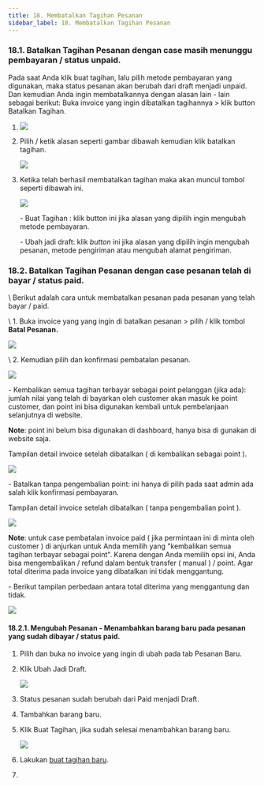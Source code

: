 ```yaml
---
title: 18. Membatalkan Tagihan Pesanan
sidebar_label: 18. Membatalkan Tagihan Pesanan
---
```

### **18.1. Batalkan Tagihan Pesanan dengan case masih menunggu pembayaran / status unpaid.** 

P﻿ada saat Anda klik buat tagihan, lalu pilih metode pembayaran yang digunakan, maka status pesanan akan berubah dari draft menjadi unpaid. Dan kemudian Anda ingin membatalkannya dengan alasan lain - lain sebagai berikut: B﻿uka invoice yang ingin dibatalkan tagihannya > klik button Batalkan Tagihan.

1. ![](/img/18.-button-untuk-membatalkan-tagihan-metode-pembayaran-bank-transfer.png)
2. P﻿ilih / ketik alasan seperti gambar dibawah kemudian klik batalkan tagihan. 

   ![](/img/18.-tampilan-ketika-klik-button-batalkan-tagihan.png)
3. K﻿etika telah berhasil membatalkan tagihan maka akan muncul tombol seperti dibawah ini.

   ![](/img/18.-button-setelah-berhasil-klik-batalkan-tagihan.png)

   \-﻿ Buat Tagihan : klik button ini jika alasan yang dipilih ingin mengubah metode pembayaran.

   \-﻿ U﻿bah jadi draft: klik *button* ini jika alasan yang dipilih ingin mengubah pesanan, metode pengiriman atau mengubah alamat pengiriman.

### **1﻿8.2. Batalkan Tagihan Pesanan dengan case pesanan telah di bayar / status paid.**

\    Berikut adalah cara untuk membatalkan pesanan pada pesanan yang telah bayar / paid.

\    1. Buka invoice yang yang ingin di batalkan pesanan > pilih / klik tombol **Batal Pesanan.**

![](/img/18.2-membatlkan-pesanan-dengan-status-paid.png)

\    2. K﻿emudian pilih dan konfirmasi pembatalan pesanan. 

![](/img/18.2-membatalkan-pesanan-opsi-point.png)

\- Kembalikan semua tagihan terbayar sebagai point pelanggan (jika ada): jumlah nilai yang telah di bayarkan oleh customer akan masuk ke point customer, dan point ini bisa digunakan kembali untuk pembelanjaan selanjutnya di website. 

**N﻿ote**: point ini belum bisa digunakan di dashboard, hanya bisa di gunakan di website saja.

T﻿ampilan detail invoice setelah dibatalkan ( di kembalikan sebagai point ).

![](/img/18.2-membatalkan-pesanan-pengembalian-point.png)

\-﻿ Batalkan tanpa pengembalian point: ini hanya di pilih pada saat admin ada salah klik konfirmasi pembayaran.

T﻿ampilan detail invoice setelah dibatalkan ( tanpa pengembalian point ).

![](/img/18.2-membatalkan-pesanan-tanpa-pengembalian-point.png)

**N﻿ote**: untuk case pembatalan invoice paid ( jika permintaan ini di minta oleh customer ) di anjurkan untuk Anda memilih yang "kembalikan semua tagihan terbayar sebagai point". Karena dengan Anda memilih opsi ini, Anda bisa mengembalikan / refund dalam bentuk transfer ( manual ) / point. Agar total diterima pada invoice yang dibatalkan ini tidak menggantung. 

\- B﻿erikut tampilan perbedaan antara total diterima yang menggantung dan tidak.

![](/img/18.2-membatalkan-pesanan-field-total-diterima.png)

#### 1﻿8.2.1. Mengubah Pesanan - Menambahkan barang baru pada pesanan yang sudah dibayar / status paid.

1. P﻿ilih dan buka no invoice yang ingin di ubah pada tab Pesanan Baru.
2. K﻿lik Ubah Jadi Draft.

   ![](/img/18.2.1-ubah-pesanan-menambahkan-barang.png)
3. S﻿tatus pesanan sudah berubah dari Paid menjadi Draft.
4. T﻿ambahkan barang baru.
5. K﻿lik Buat Tagihan, jika sudah selesai menambahkan barang baru.

   ![](/img/18.2.1-ubah-pesanan-menambahkan-barang-buat-tagihan.png)
6. L﻿akukan [buat tagihan baru](https://onee.netlify.app/dashboard/buat-tagihan-pesanan).﻿
7.